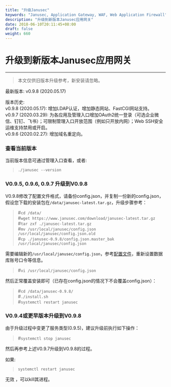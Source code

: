 ```yaml
---
title: "升级Janusec"
keywords: "Janusec, Application Gateway, WAF, Web Application Firewall"
description: "升级到新版本Janusec应用网关"
date: 2018-06-10T20:11:45+08:00
draft: false
weight: 660
---
```


# 升级到新版本Janusec应用网关   
----

> 本文仅供旧版本升级参考，新安装请忽略。  

最新版本: v0.9.8 (2020.05.17)  

版本历史:   
v0.9.8 (2020.05.17): 增加LDAP认证，增加静态网站、FastCGI网站支持。  
v0.9.7 (2020.03.29): 为各应用及管理入口增加OAuth2统一登录（可选企业微信、钉钉、飞书）；可限制管理入口开放范围（例如只开放内网）；Web SSH安全运维支持禁用或开启。  
v0.9.6 (2020.02.27): 增加域名重定向。  

### 查看当前版本  

当前版本信息可通过管理入口查看，或者:  

> `./janusec --version`  


### V0.9.5, 0.9.6, 0.9.7 升级到V0.9.8  

V0.9.8修改了配置文件格式，请备份config.json，并复制一份新的config.json，假设您下载的安装包在`/data/janusec-latest.tar.gz`，升级步骤参考：  

> #`cd /data/`  
> #`wget https://www.janusec.com/download/janusec-latest.tar.gz`  
> #`tar zxf ./janusec-latest.tar.gz`  
> #`mv /usr/local/janusec/config.json /usr/local/janusec/config.json.old`  
> #`cp ./janusec-0.9.8/config.json.master_bak /usr/local/janusec/config.json`  

需要编辑新的`/usr/local/janusec/config.json`，参考[配置文件](/cn/configuration/)，重新设置数据库账号口令等信息。  

> #`vi /usr/local/janusec/config.json`  

然后正常覆盖安装即可（已存在config.json的情况下不会覆盖config.json）：  

> #`cd /data/janusec-0.9.8/`  
> #`./install.sh`  
> #`systemctl restart janusec`  


### V0.9.4或更早版本升级到V0.9.8  

由于升级过程中变更了服务类型(0.9.5)，建议升级前执行如下操作：  

> #`systemctl stop janusec`  

然后再参考上述V0.9.7升级到V0.9.8的过程。

如果:

> `systemctl restart janusec`  

无效  ，可以kill其进程。

